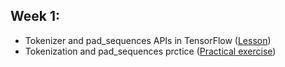 
## Week 1:
  - Tokenizer and pad_sequences APIs in TensorFlow ([Lesson](https://github.com/Kochurovskyi/Deep_Neural_Network_Projects/blob/main/Courses%20(COURSERA)/8.%20Natural%20Language%20Processing%20in%20TensorFlow/week1/Course_3_Week_1_Lesson_3.ipynb))
  - Tokenization and pad_sequences prctice ([Practical exercise](https://github.com/Kochurovskyi/Deep_Neural_Network_Projects/blob/main/Courses%20(COURSERA)/8.%20Natural%20Language%20Processing%20in%20TensorFlow/week1/Course_3_Week_1_Exercise_question.ipynb))
